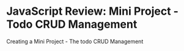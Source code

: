 # JavaScript Review: Mini Project - Todo CRUD Management
Creating a Mini Project - The todo CRUD Management